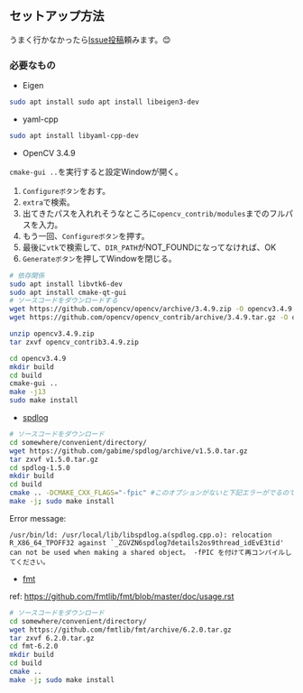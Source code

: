 ## セットアップ方法
うまく行かなかったら[Issue投稿](https://github.com/eryeden/vi-slam/issues/new)頼みます。😊

### 必要なもの
- Eigen

``` bash
sudo apt install sudo apt install libeigen3-dev 
```

- yaml-cpp

``` bash
sudo apt install libyaml-cpp-dev
```

- OpenCV 3.4.9

`cmake-gui ..`を実行すると設定Windowが開く。
1. `Configureボタン`をおす。
2. `extra`で検索。
3. 出てきたパスを入れれそうなところに`opencv_contrib/modules`までのフルパスを入力。
4. もう一回、`Configureボタン`を押す。
5. 最後に`vtk`で検索して、`DIR_PATH`がNOT_FOUNDになってなければ、OK
6. `Generateボタン`を押してWindowを閉じる。

``` bash
# 依存関係
sudo apt install libvtk6-dev
sudo apt install cmake-qt-gui
# ソースコードをダウンロードする
wget https://github.com/opencv/opencv/archive/3.4.9.zip -O opencv3.4.9.zip
wget https://github.com/opencv/opencv_contrib/archive/3.4.9.tar.gz -O opencv_contrib3.4.9.zip

unzip opencv3.4.9.zip
tar zxvf opencv_contrib3.4.9.zip

cd opencv3.4.9
mkdir build
cd build
cmake-gui ..
make -j13
sudo make install
```

- [spdlog](https://github.com/gabime/spdlog)

```bash
# ソースコードをダウンロード
cd somewhere/convenient/directory/
wget https://github.com/gabime/spdlog/archive/v1.5.0.tar.gz
tar zxvf v1.5.0.tar.gz
cd spdlog-1.5.0
mkdir build
cd build
cmake .. -DCMAKE_CXX_FLAGS="-fpic" #このオプションがないと下記エラーがでるので注意。
make -j; sudo make install
```
Error message:
```
/usr/bin/ld: /usr/local/lib/libspdlog.a(spdlog.cpp.o): relocation R_X86_64_TPOFF32 against `_ZGVZN6spdlog7details2os9thread_idEvE3tid' can not be used when making a shared object。 -fPIC を付けて再コンパイルしてください。
```

- [fmt](https://github.com/fmtlib/fmt)

ref: https://github.com/fmtlib/fmt/blob/master/doc/usage.rst
```bash
# ソースコードをダウンロード
cd somewhere/convenient/directory/
wget https://github.com/fmtlib/fmt/archive/6.2.0.tar.gz
tar zxvf 6.2.0.tar.gz
cd fmt-6.2.0
mkdir build
cd build
cmake ..
make -j; sudo make install
```